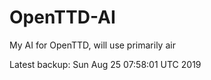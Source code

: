 # OpenTTD-AI
My AI for OpenTTD, will use primarily air

Latest backup: Sun Aug 25 07:58:01 UTC 2019
